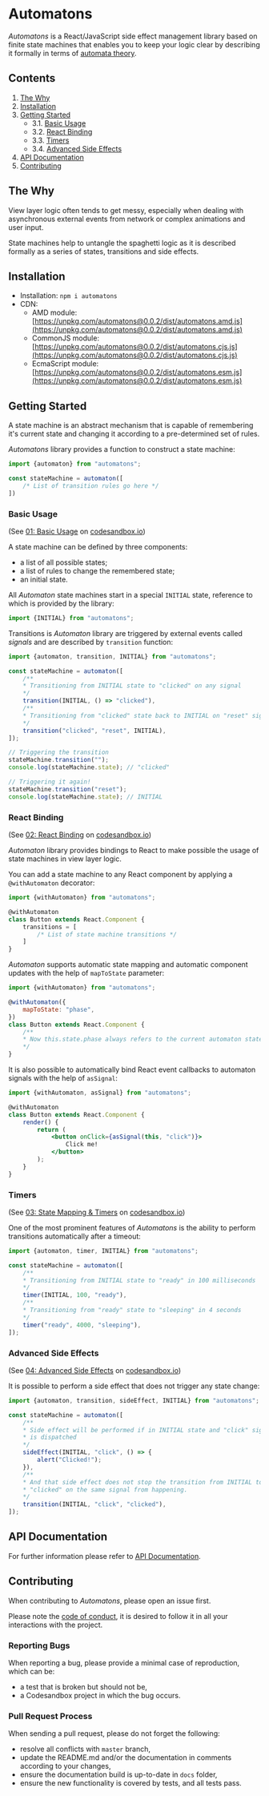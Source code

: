 # Automatons

*Automatons* is a React/JavaScript side effect management library
based on finite state machines that enables you to keep
your logic clear by describing it formally in terms of
[automata theory](https://en.wikipedia.org/wiki/Automata_theory).

## Contents
1. [The Why](#The-Why)
2. [Installation](#Installation)
3. [Getting Started](#Getting-Started)
   * 3.1. [Basic Usage](#Basic-Usage)
   * 3.2. [React Binding](#React-Binding)
   * 3.3. [Timers](#Timers)
   * 3.4. [Advanced Side Effects](#Advanced-Side-Effects)
4. [API Documentation](#API-Documentation)
5. [Contributing](#Contributing)

## The Why
View layer logic often tends to get messy, especially when dealing with
asynchronous external events from network or complex animations and user
input.

State machines help to untangle the spaghetti logic as it is described
formally as a series of states, transitions and side effects.

## Installation
* Installation: `npm i automatons`
* CDN:
   * AMD module: [https://unpkg.com/automatons@0.0.2/dist/automatons.amd.js](https://unpkg.com/automatons@0.0.2/dist/automatons.amd.js)
   * CommonJS module: [https://unpkg.com/automatons@0.0.2/dist/automatons.cjs.js](https://unpkg.com/automatons@0.0.2/dist/automatons.cjs.js)
   * EcmaScript module: [https://unpkg.com/automatons@0.0.2/dist/automatons.esm.js](https://unpkg.com/automatons@0.0.2/dist/automatons.esm.js)

## Getting Started
A state machine is an abstract mechanism that is capable of remembering
it's current state and changing it according to a pre-determined set
of rules.

*Automatons* library provides a function to construct a state machine:

```javascript
import {automaton} from "automatons";

const stateMachine = automaton([
	/* List of transition rules go here */
])
```

### Basic Usage
(See [01: Basic Usage](https://codesandbox.io/s/1z4l569x24)
on [codesandbox.io](https://codesandbox.io))

A state machine can be defined by three components:
 * a list of all possible states;
 * a list of rules to change the remembered state;
 * an initial state.

All *Automaton* state machines start in a special `INITIAL` state, reference
to which is provided by the library:

```javascript
import {INITIAL} from "automatons";
```

Transitions is *Automaton* library are triggered by external events
called *signals* and are described by `transition` function:

```javascript
import {automaton, transition, INITIAL} from "automatons";

const stateMachine = automaton([
	/**
	* Transitioning from INITIAL state to "clicked" on any signal
	*/
	transition(INITIAL, () => "clicked"),
	/**
	* Transitioning from "clicked" state back to INITIAL on "reset" signal
	*/
	transition("clicked", "reset", INITIAL),
]);

// Triggering the transition
stateMachine.transition("");
console.log(stateMachine.state); // "clicked"

// Triggering it again!
stateMachine.transition("reset");
console.log(stateMachine.state); // INITIAL
```

### React Binding
(See [02: React Binding](https://codesandbox.io/s/4r6188vp2w)
on [codesandbox.io](https://codesandbox.io))

*Automaton* library provides bindings to React to make possible the usage
of state machines in view layer logic.

You can add a state machine to any React component by applying a
`@withAutomaton` decorator:

```javascript
import {withAutomaton} from "automatons";

@withAutomaton
class Button extends React.Component {
	transitions = [
		/* List of state machine transitions */
	]
}
```

*Automaton* supports automatic state mapping and automatic component updates
with the help of `mapToState` parameter:

```javascript
import {withAutomaton} from "automatons";

@withAutomaton({
	mapToState: "phase",
})
class Button extends React.Component {
	/**
	* Now this.state.phase always refers to the current automaton state
	*/
}
```

It is also possible to automatically bind React event callbacks to automaton
signals with the help of `asSignal`:

```jsx
import {withAutomaton, asSignal} from "automatons";

@withAutomaton
class Button extends React.Component {
	render() {
		return (
			<button onClick={asSignal(this, "click")}>
				Click me!
			</button>
		);
	}
}
```

### Timers
(See [03: State Mapping & Timers](https://codesandbox.io/s/1zx21p2nr7)
on [codesandbox.io](https://codesandbox.io))

One of the most prominent features of *Automatons* is the ability to perform
transitions automatically after a timeout:

```javascript
import {automaton, timer, INITIAL} from "automatons";

const stateMachine = automaton([
	/**
	* Transitioning from INITIAL state to "ready" in 100 milliseconds
	*/
	timer(INITIAL, 100, "ready"),
	/**
	* Transitioning from "ready" state to "sleeping" in 4 seconds
	*/
	timer("ready", 4000, "sleeping"),
]);
```

### Advanced Side Effects
(See [04: Advanced Side Effects](https://codesandbox.io/s/jj4mo6rlv3)
on [codesandbox.io](https://codesandbox.io))

It is possible to perform a side effect that does not trigger any state
change:

```javascript
import {automaton, transition, sideEffect, INITIAL} from "automatons";

const stateMachine = automaton([
	/**
	* Side effect will be performed if in INITIAL state and "click" signal
	* is dispatched
	*/
	sideEffect(INITIAL, "click", () => {
		alert("Clicked!");
	}),
	/**
	* And that side effect does not stop the transition from INITIAL to
	* "clicked" on the same signal from happening.
	*/
	transition(INITIAL, "click", "clicked"),
]);
```

## API Documentation
For further information please refer to
[API Documentation](https://8coon.github.io/automatons/).

## Contributing
When contributing to *Automatons*, please open an issue first.

Please note the [code of conduct](CODE_OF_CONDUCT.md), it is desired to
follow it in all your interactions with the project.

### Reporting Bugs
When reporting a bug, please provide a minimal case of reproduction, which
can be:
 * a test that is broken but should not be,
 * a Codesandbox project in which the bug occurs.

### Pull Request Process
When sending a pull request, please do not forget the following:
 * resolve all conflicts with `master` branch,
 * update the README.md and/or the documentation in comments according
 to your changes,
 * ensure the documentation build is up-to-date in `docs` folder,
 * ensure the new functionality is covered by tests, and all tests pass.
